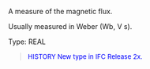 ﻿A measure of the magnetic flux.

Usually measured in Weber (Wb, V s).

Type: REAL

> <font size="-1" color="#0000FF">HISTORY New type in IFC Release 2x.
</font>

